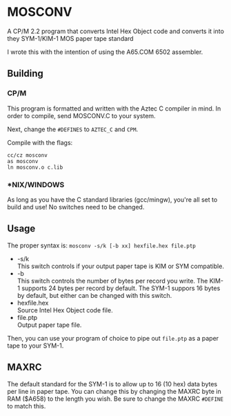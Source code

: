 # MOSCONV
A CP/M 2.2 program that converts Intel Hex Object code and converts it into they SYM-1/KIM-1 MOS paper tape standard

I wrote this with the intention of using the A65.COM 6502 assembler.

## Building
### CP/M
This program is formatted and written with the Aztec C compiler in mind. In order to
compile, send MOSCONV.C to your system.

Next, change the `#DEFINES` to `AZTEC_C` and `CPM`.

Compile with the flags:

`cc/cz mosconv`\
`as mosconv`\
`ln mosconv.o c.lib`

### *NIX/WINDOWS
As long as you have the C standard libraries (gcc/mingw), you're all set to build and use! No switches need to be
changed.

## Usage
The proper syntax is:
`mosconv -s/k [-b xx] hexfile.hex file.ptp`

* -s/k\
This switch controls if your output paper tape is KIM or SYM compatible.
* -b\
This switch controls the number of bytes per record you write. The KIM-1 supports 24 bytes per record by default. The SYM-1 suppors 16 bytes by default, but either can be changed with this switch.
* hexfile.hex\
Source Intel Hex Object code file.
* file.ptp\
Output paper tape file.

Then, you can use your program of choice to pipe out `file.ptp` as a paper tape to your SYM-1.

## MAXRC
The default standard for the SYM-1 is to allow up to 16 (10 hex) data bytes per line in paper tape.
You can change this by changing the MAXRC byte in RAM ($A658) to the length you wish. Be sure
to change the MAXRC `#DEFINE` to match this.